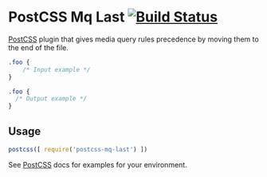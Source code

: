 # PostCSS Mq Last [![Build Status][ci-img]][ci]

[PostCSS] plugin that gives media query rules precedence by moving them to the end of the file.

[PostCSS]: https://github.com/postcss/postcss
[ci-img]:  https://travis-ci.org/jgjp/postcss-mq-last.svg
[ci]:      https://travis-ci.org/jgjp/postcss-mq-last

```css
.foo {
    /* Input example */
}
```

```css
.foo {
  /* Output example */
}
```

## Usage

```js
postcss([ require('postcss-mq-last') ])
```

See [PostCSS] docs for examples for your environment.
